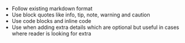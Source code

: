 - Follow existing markdown format
- Use block quotes like info, tip, note, warning and caution
- Use code blocks and inline code
- Use <detail> when adding extra details which are optional but useful in cases where reader is looking for extra
